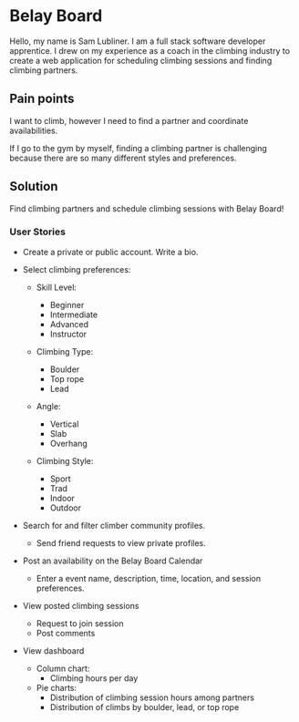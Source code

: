 # Belay Board
Hello, my name is Sam Lubliner. I am a full stack software developer apprentice. I drew on my experience as a coach in the climbing industry to create a web application for scheduling climbing sessions and finding climbing partners.

## Pain points 
I want to climb, however I need to find a partner and coordinate availabilities.

If I go to the gym by myself, finding a climbing partner is challenging because there are so many different styles and preferences.

## Solution 
Find climbing partners and schedule climbing sessions with Belay Board!

### User Stories 
- Create a private or public account. Write a bio.
- Select climbing preferences:
  - Skill Level: 
    - Beginner
    - Intermediate
    - Advanced
    - Instructor

  - Climbing Type:
    - Boulder
    - Top rope
    - Lead

  - Angle:
    - Vertical
    - Slab
    - Overhang

  - Climbing Style:
    - Sport
    - Trad
    - Indoor
    - Outdoor

- Search for and filter climber community profiles.
  - Send friend requests to view private profiles.

- Post an availability on the Belay Board Calendar
  - Enter a event name, description, time, location, and session preferences.

- View posted climbing sessions
  - Request to join session
  - Post comments

- View dashboard
  - Column chart:
    - Climbing hours per day
  - Pie charts:
    - Distribution of climbing session hours among partners
    - Distribution of climbs by boulder, lead, or top rope
